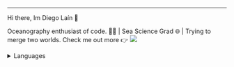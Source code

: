 

<hr> 
  <p>Hi there, Im Diego Laín 👋 </p>
  <p>Oceanography enthusiast of code. 🌊🚀 | Sea Science Grad 🌐 | Trying to merge two worlds.
    Check me out more 👉 <a href="https://www.linkedin.com/in/diegolain/"><img src="https://img.icons8.com/material-outlined/30/000000/linkedin.png"/></a>
  </p>
</hr>

<details>
  <summary>Languages</summary><br/>
  <p align="center">
    <a>*Since 1 February 2024*</a>
    <img src="https://wakatime.com/share/@018d5a52-ca3f-4e78-87c7-bff483e4e6e3/716249f6-80d4-4e44-8488-f325e8ee4b59.svg" height="450" width="600"/>
  </p>
</details>
<!--START_SECTION:wakaTime-->


<!--END_SECTION:wakaTime-->


